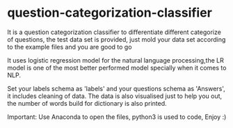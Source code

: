 # question-categorization-classifier
It is a question categorization classifier to differentiate different categorize of questions, the test data set is provided, just mold your data set according to the example files and you are good to go

It uses logistic regression model for the natural language processing,the LR model is one of the most better performed model specially when it comes to NLP.

Set your labels schema as 'labels' and your questions schema as 'Answers', it includes cleaning of data. The data is also visualised just to help you out, the number of words build for dictionary is also printed.

Important: Use Anaconda to open the files, python3 is used to code, Enjoy :)
